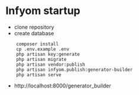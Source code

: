 # Infyom startup

- clone repository
- create database
```console
    composer install
    cp .env.example .env
    php artisan key:generate
    php artisan migrate
    php artisan vendor:publish 
    php artisan infyom.publish:generator-builder 
    php artisan serve
```
  - http://localhost:8000/generator_builder
